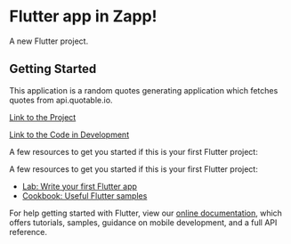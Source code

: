 # Flutter app in Zapp!

A new Flutter project.

## Getting Started

This application is a random quotes generating application which fetches quotes from api.quotable.io.

[Link to the Project](https://zf1k06wyf1l0.zapp.page/#/)

[Link to the Code in Development](https://zf1k06wyf1l0.zapp.page/#/)

A few resources to get you started if this is your first Flutter project:

A few resources to get you started if this is your first Flutter project:

- [Lab: Write your first Flutter app](https://flutter.dev/docs/get-started/codelab)
- [Cookbook: Useful Flutter samples](https://flutter.dev/docs/cookbook)

For help getting started with Flutter, view our
[online documentation](https://flutter.dev/docs), which offers tutorials,
samples, guidance on mobile development, and a full API reference.

